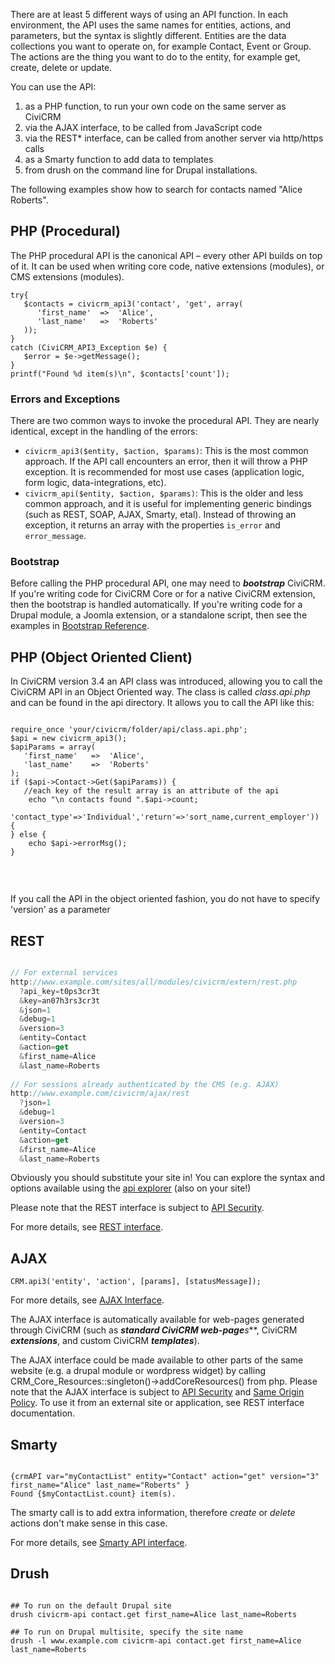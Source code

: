 There are at least 5 different ways of using an API function. In each
environment, the API uses the same names for entities, actions, and
parameters, but the syntax is slightly different. Entities are the data
collections you want to operate on, for example Contact, Event or Group.
The actions are the thing you want to do to the entity, for example get,
create, delete or update.

You can use the API: 

1.  as a PHP function, to run your own code on the same server as
    CiviCRM 
2.  via the AJAX interface, to be called from JavaScript code
3.  via the REST\* interface, can be called from another server via
    http/https calls
4.  as a Smarty function to add data to templates 
5.  from drush on the command line for Drupal installations. 

The following examples show how to search for contacts named "Alice
Roberts".

PHP (Procedural)
----------------------

The PHP procedural API is the canonical API – every other API builds on
top of it. It can be used when writing core code, native extensions
(modules), or CMS extensions (modules).

```
try{
   $contacts = civicrm_api3('contact', 'get', array(
      'first_name'  =>  'Alice',
      'last_name'   =>  'Roberts'
   ));
}
catch (CiviCRM_API3_Exception $e) {
   $error = $e->getMessage();
}
printf("Found %d item(s)\n", $contacts['count']);

```

<h3>Errors and Exceptions</h3>

There are two common ways to invoke the procedural API. They are nearly
identical, except in the handling of the errors:

 * `civicrm_api3($entity, $action, $params)`: This is the most common
   approach. If the API call encounters an error, then
   it will throw a PHP exception. It is recommended for most use cases
   (application logic, form logic, data-integrations, etc).
 * `civicrm_api($entity, $action, $params)`: This is the older and
   less common approach, and it is useful for implementing generic
   bindings (such as REST, SOAP, AJAX, Smarty, etal). Instead of
   throwing an exception, it returns an array with the properties
   `is_error` and `error_message`.

<h3>Bootstrap</h3>

Before calling the PHP procedural API, one may need to ***bootstrap*** CiviCRM. If you're writing code for CiviCRM Core or for a native CiviCRM extension, then the bootstrap is handled automatically. If you're writing code for a Drupal module, a Joomla extension, or a standalone script, then see the examples in [Bootstrap Reference](/confluence/display/CRMDOC/Bootstrap+Reference). 


PHP (Object Oriented Client)
----------------------------

In CiviCRM version 3.4 an API class was introduced, allowing you to call
the CiviCRM API in an Object Oriented way. The class is called
*class.api.php* and can be found in the api directory. It allows you to
call the API like this:

````

require_once 'your/civicrm/folder/api/class.api.php';
$api = new civicrm_api3();
$apiParams = array(
   'first_name'   =>  'Alice',
   'last_name'    =>  'Roberts'
);
if ($api->Contact->Get($apiParams)) {
   //each key of the result array is an attribute of the api
    echo "\n contacts found ".$api->count;
   'contact_type'=>'Individual','return'=>'sort_name,current_employer')) {
} else {
    echo $api->errorMsg();
} 


````
 

If you call the API in the object oriented fashion, you do not have to
specify 'version' as a parameter

REST
----

````javascript

// For external services
http://www.example.com/sites/all/modules/civicrm/extern/rest.php
  ?api_key=t0ps3cr3t
  &key=an07h3rs3cr3t
  &json=1
  &debug=1
  &version=3
  &entity=Contact
  &action=get
  &first_name=Alice
  &last_name=Roberts
 
// For sessions already authenticated by the CMS (e.g. AJAX)
http://www.example.com/civicrm/ajax/rest
  ?json=1
  &debug=1
  &version=3
  &entity=Contact
  &action=get
  &first_name=Alice
  &last_name=Roberts

````

Obviously you should substitute your site in! You can explore the syntax
and options available using the [api
explorer](http://sandbox.civicrm.org/civicrm/ajax/doc#explorer) (also on
your site!)

Please note that the REST interface is subject to [API Security](/confluence/display/CRMDOC/API+Security).

For more details, see [REST
interface](http://wiki.civicrm.org/confluence/display/CRMDOC/REST+interface). 

AJAX
----

````
CRM.api3('entity', 'action', [params], [statusMessage]);

````

For more details, see [AJAX
Interface](/confluence/display/CRMDOC/AJAX+Interface).

The AJAX interface is automatically available for web-pages generated through CiviCRM (such as ***standard CiviCRM web-page****s***, CiviCRM ***extensions***, and custom CiviCRM ***templates***).
                                                            
The AJAX interface could be made available to other parts of the same website (e.g. a drupal module or wordpress widget) by calling CRM\_Core\_Resources::singleton()-\>addCoreResources() from php. Please note that the AJAX interface is subject to [API Security](/confluence/display/CRMDOC/API+Security) and [Same Origin Policy](http://en.wikipedia.org/wiki/Same_origin_policy). To use it from an external site or application, see REST interface documentation.

Smarty
------

````

{crmAPI var="myContactList" entity="Contact" action="get" version="3" first_name="Alice" last_name="Roberts" }
Found {$myContactList.count} item(s).

````


The smarty call is to add extra information, therefore *create* or
*delete* actions don't make sense in this case.

For more details, see [Smarty API
interface](/confluence/display/CRMDOC/Smarty+API+interface).

Drush
-----

````

## To run on the default Drupal site
drush civicrm-api contact.get first_name=Alice last_name=Roberts
 
## To run on Drupal multisite, specify the site name
drush -l www.example.com civicrm-api contact.get first_name=Alice last_name=Roberts

````
